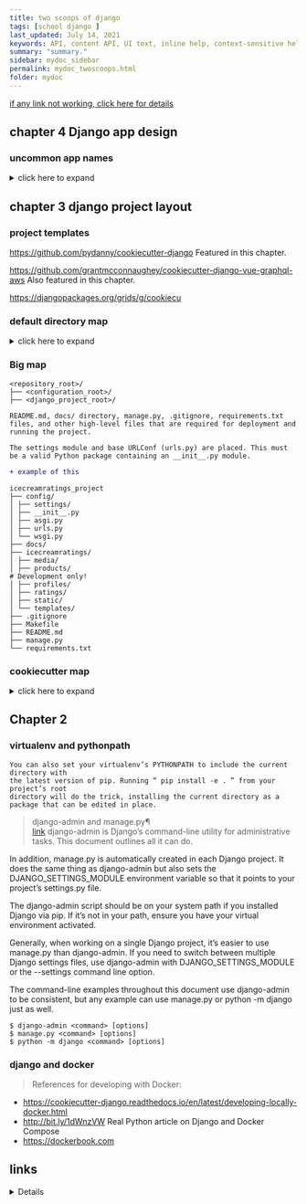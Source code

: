 ```yaml
---
title: two scoops of django
tags: [school django ]
last_updated: July 14, 2021
keywords: API, content API, UI text, inline help, context-sensitive help, popovers, tooltips
summary: "summary."
sidebar: mydoc_sidebar
permalink: mydoc_twoscoops.html
folder: mydoc
---
```


[if any link not working, click here for details](#links)

## chapter 4 Django app design

### uncommon app names

<details> 
  <summary> click here to expand </summary>

```
scoops/
├── api/
├── behaviors.py
├── constants.py
├── context_processors.py
├── decorators.py
├── db/
├── exceptions.py
├── fields.py
├── factories.py
├── helpers.py
├── managers.py
├── middleware.py
├── schema.py
├── signals.py
├── utils.py
├── viewmixins.py
```

</details>


## chapter 3 django project layout

### project templates

https://github.com/pydanny/cookiecutter-django
Featured in this chapter.

https://github.com/grantmcconnaughey/cookiecutter-django-vue-graphql-aws
Also featured in this chapter.

https://djangopackages.org/grids/g/cookiecu

### default directory map

<details>
  <summary> click here to expand </summary>

```text
mysite/
├── manage.py
├── my_app
│ ├── __init__.py
│ ├── admin.py
│ ├── apps.py
│ ├── migrations
│ │
│ ├── models.py
│ ├── tests.py
│ └── views.py
└── __init__.py
└── mysite
├── __init__.py
├── asgi.py
├── settings.py
├── urls.py
└── wsgi.py
```

</details>

### Big map

```
<repository_root>/
├── <configuration_root>/
├── <django_project_root>/
```

`README.md, docs/ directory, manage.py, .gitignore, requirements.txt files, and other high-level files that are required for deployment and running the project.`

`The settings module and base URLConf (urls.py) are placed. This must be a valid Python package containing an __init__.py module. `

```diff
+ example of this
```

```
icecreamratings_project
├── config/
│ ├── settings/
│ ├── __init__.py
│ ├── asgi.py
│ ├── urls.py
│ └── wsgi.py
├── docs/
├── icecreamratings/
│ ├── media/
│ ├── products/
# Development only!
│ ├── profiles/
│ ├── ratings/
│ ├── static/
│ └── templates/
├── .gitignore
├── Makefile
├── README.md
├── manage.py
└── requirements.txt
```

### cookiecutter map

<details>
  <summary> click here to expand</summary>
  

```
.
├── bin
│   └── post_compile
├── compose
│   ├── local
│   │   ├── django
│   │   │   ├── Dockerfile
│   │   │   └── start
│   │   └── docs
│   │       ├── Dockerfile
│   │       └── start
│   └── production
│       ├── django
│       │   ├── Dockerfile
│       │   ├── entrypoint
│       │   └── start
│       ├── postgres
│       │   ├── Dockerfile
│       │   └── maintenance
│       │       ├── backup
│       │       ├── backups
│       │       ├── restore
│       │       └── _sourced
│       │           ├── constants.sh
│       │           ├── countdown.sh
│       │           ├── messages.sh
│       │           └── yes_no.sh
│       └── traefik
│           ├── Dockerfile
│           └── traefik.yml
├── config
│   ├── __init__.py
│   ├── settings
│   │   ├── base.py
│   │   ├── __init__.py
│   │   ├── local.py
│   │   ├── production.py
│   │   └── test.py
│   ├── urls.py
│   └── wsgi.py
├── CONTRIBUTORS.txt
├── cookiecutter
│   ├── conftest.py
│   ├── contrib
│   │   ├── __init__.py
│   │   └── sites
│   │       ├── __init__.py
│   │       └── migrations
│   │           ├── 0001_initial.py
│   │           ├── 0002_alter_domain_unique.py
│   │           ├── 0003_set_site_domain_and_name.py
│   │           ├── 0004_alter_options_ordering_domain.py
│   │           └── __init__.py
│   ├── __init__.py
│   ├── static
│   │   ├── css
│   │   │   └── project.css
│   │   ├── fonts
│   │   ├── images
│   │   │   └── favicons
│   │   │       └── favicon.ico
│   │   ├── js
│   │   │   └── project.js
│   │   └── sass
│   │       ├── custom_bootstrap_vars.scss
│   │       └── project.scss
│   ├── templates
│   │   ├── 403.html
│   │   ├── 404.html
│   │   ├── 500.html
│   │   ├── account
│   │   │   ├── account_inactive.html
│   │   │   ├── base.html
│   │   │   ├── email_confirm.html
│   │   │   ├── email.html
│   │   │   ├── login.html
│   │   │   ├── logout.html
│   │   │   ├── password_change.html
│   │   │   ├── password_reset_done.html
│   │   │   ├── password_reset_from_key_done.html
│   │   │   ├── password_reset_from_key.html
│   │   │   ├── password_reset.html
│   │   │   ├── password_set.html
│   │   │   ├── signup_closed.html
│   │   │   ├── signup.html
│   │   │   ├── verification_sent.html
│   │   │   └── verified_email_required.html
│   │   ├── base.html
│   │   ├── pages
│   │   │   ├── about.html
│   │   │   └── home.html
│   │   └── users
│   │       ├── user_detail.html
│   │       └── user_form.html
│   ├── users
│   │   ├── adapters.py
│   │   ├── admin.py
│   │   ├── apps.py
│   │   ├── forms.py
│   │   ├── __init__.py
│   │   ├── migrations
│   │   │   ├── 0001_initial.py
│   │   │   └── __init__.py
│   │   ├── models.py
│   │   ├── tests
│   │   │   ├── factories.py
│   │   │   ├── __init__.py
│   │   │   ├── test_admin.py
│   │   │   ├── test_forms.py
│   │   │   ├── test_models.py
│   │   │   ├── test_urls.py
│   │   │   └── test_views.py
│   │   ├── urls.py
│   │   └── views.py
│   └── utils
│       ├── context_processors.py
│       └── __init__.py
├── docs
│   ├── conf.py
│   ├── howto.rst
│   ├── index.rst
│   ├── __init__.py
│   ├── make.bat
│   ├── Makefile
│   ├── pycharm
│   │   ├── configuration.rst
│   │   └── images
│   │       ├── 1.png
│   │       ├── 2.png
│   │       ├── 3.png
│   │       ├── 4.png
│   │       ├── 7.png
│   │       ├── 8.png
│   │       ├── f1.png
│   │       ├── f2.png
│   │       ├── f3.png
│   │       ├── f4.png
│   │       ├── issue1.png
│   │       └── issue2.png
│   └── users.rst
├── LICENSE
├── locale
│   └── README.rst
├── local.yml
├── manage.py
├── merge_production_dotenvs_in_dotenv.py
├── Procfile
├── production.yml
├── pytest.ini
├── README.rst
├── requirements
│   ├── base.txt
│   ├── local.txt
│   └── production.txt
├── requirements.txt
├── runtime.txt
├── setup.cfg
└── tree.md

37 directories, 120 files
```

</details>

## Chapter 2

### virtualenv and pythonpath

```
You can also set your virtualenv’s PYTHONPATH to include the current directory with
the latest version of pip. Running “ pip install -e . ” from your project’s root
directory will do the trick, installing the current directory as a package that can be edited in place.

```
  
> django-admin and manage.py¶  
> [link](https://docs.djangoproject.com/en/3.2/ref/django-admin/)
django-admin is Django’s command-line utility for administrative tasks. This document outlines all it can do.

In addition, manage.py is automatically created in each Django project. It does the same thing as django-admin but also sets the DJANGO_SETTINGS_MODULE environment variable so that it points to your project’s settings.py file.

The django-admin script should be on your system path if you installed Django via pip. If it’s not in your path, ensure you have your virtual environment activated.

Generally, when working on a single Django project, it’s easier to use manage.py than django-admin. If you need to switch between multiple Django settings files, use django-admin with DJANGO_SETTINGS_MODULE or the --settings command line option.

The command-line examples throughout this document use django-admin to be consistent, but any example can use manage.py or python -m django just as well.

```
$ django-admin <command> [options]
$ manage.py <command> [options]
$ python -m django <command> [options]
```


### django and docker 

>References for developing with Docker:

- https://cookiecutter-django.readthedocs.io/en/latest/developing-locally-docker.html
- http://bit.ly/1dWnzVW Real Python article on Django and Docker Compose
- https://dockerbook.com


## links

<details
  <summary> link not working?, click below  </summary>
  
 
  <ol><li><a href="https://docs.djangoproject.com/en/3.2/topics/http/middleware/#process-template-response">/2nujh0e</a></li><li><a href="https://docs.djangoproject.com/en/3.2/topics/http/middleware/#process-template-response">/3f2pjuk</a></li><li><a href="https://docs.djangoproject.com/en/3.2/topics/testing/tools/#assertions">/3ql9vki</a></li><li><a href="https://docs.djangoproject.com/en/3.2/topics/testing/tools/#assertions">/35fskkd</a></li><li><a href="https://docs.djangoproject.com/en/3.2/ref/utils/#django.utils.html.format_html">/3pb3wov</a></li><li><a href="https://docs.djangoproject.com/en/3.2/ref/utils/#django.utils.html.format_html">/2yfqhbz</a></li><li><a href="https://docs.djangoproject.com/en/3.2/ref/settings/#session-serializer">/2lojuac</a></li><li><a href="https://docs.djangoproject.com/en/3.2/ref/settings/#session-serializer">/2kieriu</a></li><li><a href="https://docs.djangoproject.com/en/3.2/ref/settings/#debug">/39vtww7</a></li><li><a href="https://docs.djangoproject.com/en/3.2/topics/db/models/#proxy-models">/2ke7reo</a></li><li><a href="https://docs.djangoproject.com/en/3.2/topics/db/models/#proxy-models">/django-db-models-foreignkey</a></li><li><a href="https://docs.djangoproject.com/en/3.2/ref/models/fields/#enumeration-types">/3idkv3n</a></li><li><a href="https://docs.djangoproject.com/en/3.2/ref/models/fields/#enumeration-types">/django-3-choice-classes</a></li><li><a href="https://raw.githubusercontent.com/feldroy/django-crash-starter/master/installers/ubuntu/install_postgresql_13_ubuntu.sh">/3ctu5tq</a></li><li><a href="https://raw.githubusercontent.com/feldroy/django-crash-starter/master/installers/ubuntu/install_postgresql_13_ubuntu.sh">/pg13-ubuntu-installer</a></li><li><a href="https://www.feldroy.com/products/two-scoops-of-django-3-x">/3cx0ort</a></li><li><a href="https://www.feldroy.com/products/two-scoops-of-django-3-x">/2eqtagk</a></li><li><a href="https://docs.djangoproject.com/en/3.1/ref/models/fields/#enumeration-types">/3huub2k</a></li><li><a href="https://docs.djangoproject.com/en/3.0/ref/models/fields/#enumeration-types">/3mimvup</a></li><li><a href="https://br.feldroy.com/collections/all">/35vflm0</a></li><li><a href="https://br.feldroy.com/collections/all">/br-products</a></li><li><a href="https://www.feldroy.com/pages/courses#dcc">/2rqx59a</a></li><li><a href="https://www.feldroy.com/pages/courses#dcc">/dcc-live</a></li><li><a href="https://github.com/feldroy/django-crash-starter/blob/master/{{cookiecutter.project_slug}}/env.sample.windows">/3k2c6kh</a></li><li><a href="https://github.com/feldroy/django-crash-starter/blob/master/{{cookiecutter.project_slug}}/env.sample.windows">/env_sample_windows</a></li><li><a href="https://github.com/feldroy/django-crash-starter/blob/master/{{cookiecutter.project_slug}}/env.sample.mac_or_linux">/3m3mwhy</a></li><li><a href="https://github.com/feldroy/django-crash-starter/blob/master/{{cookiecutter.project_slug}}/env.sample.mac_or_linux">/env-sample-mac-or-linux</a></li><li><a href="https://daniel.feldroy.com/tools-we-used-to-write-2scoops.html">/2eb1bea</a></li><li><a href="https://daniel.feldroy.com/tools-we-used-to-write-2scoops.html">/tools2scoops</a></li><li><a href="https://www.amazon.com/Illustrated-Guide-Python-Walkthrough-Illustrations/dp/1977921752">/2ebp3hh</a></li><li><a href="https://www.amazon.com/Illustrated-Guide-Python-Walkthrough-Illustrations/dp/1977921752">/3jq5lud</a></li><li><a href="https://www.feldroy.com/collections/two-scoops-press/products/django-crash-course?variant=32232086175831">/2q81b7l</a></li><li><a href="https://www.feldroy.com/products/practical-python-projects">/34ehdk1</a></li><li><a href="https://www.feldroy.com/pages/authorized-vendors-and-distributors">/2cnupmh</a></li><li><a href="https://www.feldroy.com/pages/authorized-vendors-and-distributors">/authorized-vendors</a></li><li><a href="http://feldroy.com/products/django-crash-course">/30pfilx</a></li><li><a href="http://feldroy.com/products/django-crash-course">/2pls3w2</a></li><li><a href="https://events.eventzilla.net/e/django-best-practices-the-two-scoops-way-2138797976">/3hdoxzn</a></li><li><a href="https://events.eventzilla.net/e/django-best-practices-the-two-scoops-way-2138797976">/tsd3x-live-class</a></li><li><a href="https://simpleisbetterthancomplex.com/tutorial/2018/01/18/how-to-implement-multiple-user-types-with-django.html">/2vsi3my</a></li><li><a href="https://youtu.be/f0hdXr2MOEA">/2bcqux0</a></li><li><a href="https://youtu.be/f0hdXr2MOEA">/multiple-user-types</a></li><li><a href="https://docs.djangoproject.com/en/3.1/topics/db/models/#proxy-models">/2bkxqkd</a></li><li><a href="https://docs.djangoproject.com/en/3.0/topics/db/models/#proxy-models">/2zlhuqh</a></li><li><a href="https://docs.google.com/presentation/d/17D0XFYJv5S-ews4bSCmshAWFkKZPgMoIAjqI-MGKhzA/edit?usp=sharing">/31nmwfw</a></li><li><a href="https://www.feldroy.com/products/two-scoops-of-django-3-x?utm_source=dev.to&amp;utm_medium=listing&amp;utm_campaign=dev.to %231&amp;utm_content=tsd">/2bdage4</a></li><li><a href="https://docs.python.org/dev/library/functools.html?highlight=#functools.cached_property">/3feeso3</a></li><li><a href="https://www.django-rest-framework.org/api-guide/schemas/#generating-an-openapi-schema">/3hmdgob</a></li><li><a href="https://www.django-rest-framework.org/api-guide/throttling/#setting-the-throttling-policy">/2x7avrz</a></li><li><a href="https://www.amazon.com/Django-Web-Development-Cookbook-development/dp/1838987428?tag=mlinar-20">/3dyaxfq</a></li><li><a href="https://www.amazon.com/Django-Web-Development-Cookbook-development/dp/1838987428">/2xdoknp</a></li><li><a href="https://github.com/Miserlou/Zappa#asynchronous-task-execution">/2znngjc</a></li><li><a href="https://docs.djangoproject.com/en/3.0/ref/contrib/messages/#django.contrib.messages.views.SuccessMessageMixin">/3galth9</a></li><li><a href="https://www.amazon.com/Secrets-JavaScript-Ninja-John-Resig/dp/1617292850/?tag=mlinar-20">/2aknxyp</a></li><li><a href="https://www.feldroy.com/collections/two-scoops-press/products/two-scoops-of-django-3-x">/3bqrm6d</a></li><li><a href="https://www.feldroy.com/collections/two-scoops-press/products/two-scoops-of-django-3-x">/tsd3x-on-store</a></li><li><a href="https://django-braces.readthedocs.io/en/latest/form.html#userkwargmodelformmixin">/3fz3bkn</a></li><li><a href="http://django-braces.readthedocs.io/en/latest/form.html/#userkwargmodelformmixin">/3bouohm</a></li><li><a href="https://www.python.org/community/awards/frank-willison/#carol-willing-2019">/3drfeik</a></li><li><a href="https://docs.djangoproject.com/en/3.0/topics/auth/passwords/#argon2">/2wgm0tr</a></li><li><a href="https://docs.djangoproject.com/en/3.0/topics/auth/passwords/#using-argon2-with-django">/3bcmhk0</a></li><li><a href="https://docs.djangoproject.com/en/3.0/topics/i18n/translation/#formatting-strings-format-lazy">/3cdvq1t</a></li><li><a href="https://docs.djangoproject.com/en/3.0/ref/templates/builtins/#json-script">/3f77ahj</a></li><li><a href="https://www.mkdocs.org/#getting-started">/2yng5rs</a></li><li><a href="https://docs.djangoproject.com/en/3.0/topics/db/queries/#querysets-are-lazy">/2yewrxj</a></li><li><a href="https://docs.djangoproject.com/en/3.0/ref/settings/#csrf-cookie-age">/3ev1duf</a></li><li><a href="https://docs.djangoproject.com/en/3.0/ref/settings/#csrf-failure-view">/35c3ney</a></li><li><a href="https://docs.djangoproject.com/en/3.0/topics/i18n/translation/#localized-names-of-languages">/2vj1y5e</a></li><li><a href="https://docs.djangoproject.com/en/3.0/ref/settings/#email-use-tls">/3f0ezpp</a></li><li><a href="https://docs.djangoproject.com/en/3.0/ref/settings/#csrf-cookie-domain">/2yriqog</a></li><li><a href="http://gargoyle.readthedocs.io/en/latest/usage/index.html#testing-switches">/3boffhx</a></li><li><a href="http://waffle.readthedocs.io/en/latest/testing/automated.html#testing-automated">/35gs7t2</a></li><li><a href="https://docs.djangoproject.com/en/3.0/topics/i18n/translation/#standard-translation">/3bpcmer</a></li><li><a href="https://docs.djangoproject.com/en/3.0/topics/i18n/translation/#lazy-translation">/2yripkc</a></li><li><a href="https://martinfowler.com/articles/continuousIntegration.html#PracticesOfContinuousIntegration">/2vmftk0</a></li><li><a href="http://www.django-rest-framework.org/api-guide/serializers/#serializing-objects">/2ywrybm</a></li><li><a href="https://docs.djangoproject.com/en/3.0/ref/utils/#django.utils.functional.cached_property">/2vjlcyl</a></li><li><a href="https://en.wikipedia.org/wiki/HIPAA#Security_Rule">/3alltoi</a></li><li><a href="https://docs.djangoproject.com/en/3.0/ref/models/fields/#filefield">/2vjvgcn</a></li><li><a href="https://groups.google.com/forum/#!forum/django-announce">/2wcnz1y</a></li><li><a href="https://pypi.org/project/defusedxml#python-xml-libraries">/2kkwumq</a></li><li><a href="https://docs.djangoproject.com/en/3.0/topics/security/#sql-injection-protection">/35gzpfn</a></li><li><a href="https://docs.djangoproject.com/en/3.0/ref/utils/#django.utils.html.format_html">/2yfqhbz</a></li><li><a href="https://docs.djangoproject.com/en/3.0/topics/http/sessions/#using-cookie-based-sessions">/2yv4qtn</a></li><li><a href="https://docs.djangoproject.com/en/3.0/ref/templates/builtins/#escape">/2xea7xq</a></li><li><a href="https://docs.djangoproject.com/en/3.0/ref/settings/#session-serializer">/2kieriu</a></li><li><a href="https://docs.djangoproject.com/en/3.0/ref/request-response/#django.http.HttpRequest.get_host">/3f0evgb</a></li><li><a href="https://docs.djangoproject.com/en/3.0/topics/http/sessions/#session-serialization">/2khtpwt</a></li><li><a href="https://docs.djangoproject.com/en/3.0/ref/templates/builtins/#spaceless">/2skug66</a></li><li><a href="https://docs.djangoproject.com/en/3.0/ref/settings/#allowed-hosts">/2kuwk0b</a></li><li><a href="https://docs.djangoproject.com/en/3.0/topics/testing/tools/#django.test.TransactionTestCase.assertNumQueries">/3bmrhej</a></li><li><a href="https://docs.djangoproject.com/en/3.0/ref/settings/#debug">/3f0ev99</a></li><li><a href="https://docs.djangoproject.com/en/3.0/topics/security/#ssl-https">/2shvquh</a></li><li><a href="https://docs.python.org/3/library/unittest.html#assert-methods">/35f7ztm</a></li><li><a href="https://docs.djangoproject.com/en/3.0/topics/testing/tools/#assertions">/35fskkd</a></li><li><a href="http://faker.readthedocs.io/en/master/#how-to-use-with-factory-boy">/2yh01pg</a></li><li><a href="https://docs.python.org/2/library/unittest.html#unittest.TestCase.assertRaises">/3f2ip67</a></li><li><a href="https://docs.pytest.org/en/latest/assert.html#assertions-about-expected-exceptions">/3byfhn2</a></li><li><a href="https://docs.djangoproject.com/en/3.0/topics/auth/customizing/#a-full-example">/2yc94ht</a></li><li><a href="https://pypi.org/">/3etodys</a></li><li><a href="https://pip.pypa.io/en/stable/reference/pip_install/#requirement-specifiers">/2kkwwnw</a></li><li><a href="http://www.django-rest-framework.org/topics/api-clients/#command-line-client">/2wco5xo</a></li><li><a href="http://www.django-rest-framework.org/topics/api-clients/#python-client-library">/2zaevfh</a></li><li><a href="http://www.django-rest-framework.org/topics/documenting-your-api/#third-party-packages">/2sezssc</a></li><li><a href="http://www.django-rest-framework.org/topics/api-clients/#javascript-client-library">/2ye9ofv</a></li><li><a href="http://jinja.pocoo.org/docs/dev/api/#jinja2.Environment">/2yc94ar</a></li><li><a href="http://jinja.pocoo.org/docs/dev/extensions/#module-jinja2.ext">/2vjw4fk</a></li><li><a href="https://docs.djangoproject.com/en/3.0/ref/forms/renderers/#overriding-built-in-widget-templates">/3f2iuxt</a></li><li><a href="https://docs.djangoproject.com/en/3.0/ref/templates/api/#django.template.loaders.cached.Loader">/3f0u4yc</a></li><li><a href="https://docs.djangoproject.com/en/3.0/topics/templates/#django.template.backends.jinja2.Jinja2">/35d3d6j</a></li><li><a href="https://docs.djangoproject.com/en/3.0/ref/forms/api/#django.forms.Form.non_field_errors">/2yjxmwl</a></li><li><a href="https://docs.djangoproject.com/en/3.0/ref/forms/renderers/#templatessetting">/2yc93dp</a></li><li><a href="https://docs.djangoproject.com/en/3.0/ref/csrf/#ajax">/2xgjoi8</a></li><li><a href="https://docs.djangoproject.com/en/3.0/ref/forms/validation/#raising-validationerror">/2zd4heb</a></li><li><a href="https://django-braces.readthedocs.io/en/latest/form.html#userformkwargsmixin">/3bm9poj</a></li><li><a href="https://django-braces.readthedocs.io/en/latest/form.html#userkwargmodelformmixin/">/2w5lntl</a></li><li><a href="https://docs.djangoproject.com/en/3.0/ref/forms/api/#django.forms.Form.errors.as_data">/2kewsg2</a></li><li><a href="https://docs.djangoproject.com/en/3.0/ref/forms/api/#django.forms.Form.errors.as_json">/2yc936n</a></li><li><a href="https://docs.djangoproject.com/en/3.0/topics/class-based-views/intro/#using-class-based-views">/2w9f6wv</a></li><li><a href="https://docs.djangoproject.com/en/3.0/topics/http/middleware/#process-template-response">/3f2pjuk</a></li><li><a href="https://docs.djangoproject.com/en/3.0/misc/design-philosophies/#url-design">/3bl4gwy</a></li><li><a href="https://docs.djangoproject.com/en/3.0/topics/class-based-views/intro/#decorating-class-based-views">/2wcnxxu</a></li><li><a href="https://docs.djangoproject.com/en/3.0/ref/models/fields/#django.db.models.Field.choices">/3ez6lra</a></li><li><a href="https://docs.djangoproject.com/en/3.0/ref/models/options/">/2simepd</a></li><li><a href="https://github.com/HackSoftware/Django-Styleguide#services">/2kgjkey</a></li><li><a href="https://www.python.org/dev/peps/pep-0008/#a-foolish-consistency-is-the-hobgoblin-of-little-minds">/2y01snh</a></li><li><a href="https://github.com/Miserlou/Zappa#setting-environment-variables">/2klzrhi</a></li><li><a href="http://www.python.org/dev/peps/pep-0008/#maximum-line-length">/2ygg6xs</a></li><li><a href="https://djangopackages.org/">/2si4yts</a></li><li><a href="https://docs.djangoproject.com/en/3.0/topics/security/#additional-security-topics">/3amyjhq</a></li><li><a href="http://www.jsfuck.com/">/2kfi4bb</a></li><li><a href="http://www.jsfuck.com/">/unusual-javascript</a></li><li><a href="https://www.feldroy.com/collections/everything">/2zszq4j</a></li><li><a href="https://www.feldroy.com/collections/everything">/products</a></li><li><a href="https://raw.githubusercontent.com/feldroy/django-crash-starter/master/installers/windows/install_chocolatey_windows10.bat">/3bdjah4</a></li><li><a href="https://raw.githubusercontent.com/feldroy/django-crash-starter/master/installers/windows/install_chocolatey_windows10.bat">/chocolatey-cmd-installer</a></li><li><a href="https://chocolatey.org/courses/installation/installing?method=installing-chocolatey?quiz=true#cmd">/3bzalba</a></li><li><a href="https://chocolatey.org/courses/installation/installing?method=installing-chocolatey?quiz=true#cmd">/choco-tutorial</a></li><li><a href="https://docs.djangoproject.com/en/3.0/topics/db/transactions/#transactions-in-mysql">/2wortfr</a></li><li><a href="https://docs.djangoproject.com/en/3.0/topics/db/transactions/#transactions-in-mysql">/transactions-in-mysql</a></li><li><a href="https://docs.djangoproject.com/en/3.0/ref/models/options/#indexes">/3aezlsz</a></li><li><a href="https://docs.djangoproject.com/en/3.0/ref/models/options/#indexes">/model-indexes</a></li><li><a href="https://docs.djangoproject.com/en/3.0/ref/models/fields/#choices">/2xviakl</a></li><li><a href="https://docs.djangoproject.com/en/3.0/ref/models/fields/#choices">/field-choices</a></li><li><a href="https://docs.djangoproject.com/en/3.0/topics/migrations/#historical-models">/2xlf5eu</a></li><li><a href="https://docs.djangoproject.com/en/3.0/topics/migrations/#historical-models">/historical-models</a></li><li><a href="https://docs.djangoproject.com/en/3.0/topics/migrations/#model-managers">/3covkcf</a></li><li><a href="https://docs.djangoproject.com/en/3.0/topics/migrations/#model-managers">/model-managers</a></li><li><a href="https://docs.djangoproject.com/en/3.0/ref/migration-operations/#runsql">/2xqonqw</a></li><li><a href="https://docs.djangoproject.com/en/3.0/ref/migration-operations/#runsql">/runsql</a></li><li><a href="https://docs.djangoproject.com/en/3.0/ref/migration-operations/#runpython">/2vfzddm</a></li><li><a href="https://docs.djangoproject.com/en/3.0/ref/migration-operations/#runpython">/runpython</a></li><li><a href="https://docs.djangoproject.com/en/3.0/topics/db/models/#model-inheritance">/3csjp7u</a></li><li><a href="https://docs.djangoproject.com/en/3.0/topics/db/models/#model-inheritance">/model-inheritance</a></li><li><a href="https://raw.githubusercontent.com/feldroy/django-crash-starter/master/installers/ubuntu/install_vscode_ubuntu.sh">/3ahwuxk</a></li><li><a href="https://raw.githubusercontent.com/feldroy/django-crash-starter/master/installers/ubuntu/install_vscode_ubuntu.sh">/vscode-ubuntu-installer</a></li><li><a href="https://raw.githubusercontent.com/feldroy/django-crash-starter/master/installers/ubuntu/install_postgresql_12_ubuntu.sh">/3ecoixk</a></li><li><a href="https://raw.githubusercontent.com/feldroy/django-crash-starter/master/installers/ubuntu/install_postgresql_12_ubuntu.sh">/pg12-ubuntu-installer</a></li><li><a href="https://raw.githubusercontent.com/roygreenfeld/django-crash-starter/master/installers/ubuntu/install_postgresql_12_ubuntu.sh">/2wqnao9</a></li><li><a href="https://bitbucket.org/pypa/wheel/issues/146/wheel-building-fails-on-cpython-350b3">/1zuu7b0</a></li><li><a href="https://bitbucket.org/pypa/wheel/issues/146/wheel-building-fails-on-cpython-350b3">/wheel-building-fails-cpython-35</a></li><li><a href="https://github.com/audreyr/cookiecutter">/1lkee9m</a></li><li><a href="https://docs.google.com/forms/d/1B7O7XZUxb_my6Z2Uc8BWP-EnYmRu8pPabRPpWqODm9g/viewform">/1itwrwp</a></li><li><a href="https://docs.google.com/forms/d/1B7O7XZUxb_my6Z2Uc8BWP-EnYmRu8pPabRPpWqODm9g/viewform">/iedjangogirls-app</a></li><li><a href="http://stackoverflow.com/questions/16773362/why-is-the-running-of-pyc-files-not-faster-compared-to-py-files">/1jumguf</a></li><li><a href="https://github.com/search?l=Python&amp;o=desc&amp;p=3&amp;q=polls&amp;s=updated&amp;type=Repositories&amp;utf8=✓">/1yrevti</a></li><li><a href="https://github.com/search?l=Python&amp;o=desc&amp;p=3&amp;q=polls&amp;s=updated&amp;type=Repositories&amp;utf8=✓">/djpolls</a></li><li><a href="http://www.eventbrite.com/e/pydsla-blaze-connecting-analysts-to-big-computation-tickets-15546976425?utm_source=eb_email&amp;utm_medium=email&amp;utm_campaign=event_reminder&amp;utm_term=eventname&amp;ref=eemaileventremind">/1fploom</a></li><li><a href="http://techweek.com/schedule/losangeles/#schedule/PyCon Startup Row/d55fac4f9979f5f8040d1569661c905d">/1vpaqqf</a></li><li><a href="http://techweek.com/schedule/losangeles/#schedule/PyCon Startup Row/d55fac4f9979f5f8040d1569661c905d">/pyconstartuprowla</a></li><li><a href="http://www.reddit.com/r/MensRights/comments/1bav2o/why_is_the_exclusionary_pyladies_group_allowed_to/">/1sejwyf</a></li><li><a href="http://wiki.python.org/moin/CheeseShopTutorial#Submitting_Packages_to_the_Package_Index">/xsw6rb</a></li><li><a href="http://wiki.python.org/moin/CheeseShopTutorial#Submitting_Packages_to_the_Package_Index">/submit-to-pypi</a></li><li><a href="http://audreymroy.com/art/art-installations.html">/yyme8e</a></li><li><a href="http://audreymroy.com/2012/05/03/sfv-developers-recap.html">/k8y8rf</a></li><li><a href="http://www.spire.io/posts/our-architecture.html">/juute9</a></li><li><a href="http://www.meetup.com/LA-Hackathons/events/62796642/">/iecehh</a></li><li><a href="http://www.meetup.com/sfv-developers/events/62438672/">/iqabop</a></li><li><a href="http://thegloss.com/career/brunch-ladies-working-880/">/j2pjfx</a></li><li><a href="http://www.flickr.com/photos/oranginafrance/5702994513/in/photostream">/i2kwal</a></li><li><a href="http://opendjango.com/">/hxu1k2</a></li><li><a href="https://github.com/elmcitylabs/ECL-Facebook">/hode7c</a></li><li><a href="http://labs.twistedmatrix.com/2012/03/google-summer-of-code-and-outreach.html?utm_source=feedburner&amp;utm_medium=feed&amp;utm_campaign=Feed:+TwistedMatrixLaboratories+(Twisted+Matrix+Laboratories)">/hcufoh</a></li><li><a href="https://pycon.disqus.com/threads/rOFK6">/xeqode</a></li><li><a href="http://pydanny.github.com/you-should-heroku.html">/xtrvxe</a></li><li><a href="http://consumernotebook.com/target-home-conservatory-patio-2-person-glider/4f49662cbebb78000e000000/">/zoazce</a></li><li><a href="http://news.ycombinator.com/item?id=3621778">/z6ftxc</a></li><li><a href="http://news.ycombinator.com/item?id=3616508">/zkho0m</a></li><li><a href="http://pycon.blogspot.com/2012/02/startup-row-winners-for-pycon-2012.html?utm_source=feedburner&amp;utm_medium=twitter&amp;utm_campaign=Feed:+ThePyconBlog+(The+PyCon+blog)">/azglcl</a></li><li><a href="http://ballmerpeakathon.com/">/zuxjuv</a></li><li><a href="http://consumernotebook.com/blog/2011/dec/my-role-at-consumer-notebook/">/ujtz8g</a></li><li><a href="http://pydanny.blogspot.com/2011/12/announcing-consumer-notebook.html">/vr1pln</a></li><li><a href="http://www.women2.org/apply-to-pitch-in-san-francisco-2012-with-women-2-0/">/ufqekg</a></li><li><a href="http://37signals.com/svn/posts/2486-bootstrapped-profitable-proud-github">/syamtq</a></li><li><a href="https://github.com/audreyr/auditionrocket_mockups/">/tckkxj</a></li><li><a href="http://djangolookslikefun.wordpress.com/">/oe2nyx</a></li><li><a href="http://nc-django-sprint-2011-11.eventbrite.com/">/n1wxh6</a></li><li><a href="http://www.caktusgroup.com/blog/2011/10/10/caktus-hosts-3rd-django-sprint-north-carolina/">/qlzwii</a></li><li><a href="https://code.djangoproject.com/wiki/Sprint201111#Online">/qjc6tu</a></li><li><a href="http://pyladies-nov-workshop-usc.eventbrite.com/">/nzougo</a></li><li><a href="http://pyladies-idealab-october.eventbrite.com/">/okirfz</a></li><li><a href="http://audreyr.posterous.com/75336715">/qqtvq6</a></li><li><a href="http://www.slideshare.net/audreyr/amazing-thingspycodeconfaudreyroy">/qdukhr</a></li><li><a href="https://github.com/audreyr/pydanny-event-notes">/q4mbed</a></li><li><a href="http://morepypy.blogspot.com/2011/07/realtime-image-processing-in-python.html">/ndobqc</a></li><li><a href="http://twitter.com/#!/pydanny/status/121955726343159808">/q5hpyr</a></li><li><a href="http://dl.dropbox.com/u/768016/djangocon-2011/thunderdome/django-package-thunderdome-detailed-judging-report.pdf">/pjqjw5</a></li><li><a href="http://www.slideshare.net/audreyr/django-package-thunderdome-by-audrey-roy-daniel-greenfeld">/nebxbm</a></li><li><a href="http://lwn.net/Articles/430118/">/ouvurh</a></li><li><a href="http://pyladies.com/blog/pyladies-meetup-at-djangocon">/mza1be</a></li><li><a href="http://www.slideshare.net/pydanny/python-worst-practices/">/odgn0p</a></li><li><a href="http://www.slideshare.net/audreyr/kiwi-pycon-2011-audrey-roy-keynote-speech">/o9gteg</a></li><li><a href="http://www.flickr.com/photos/pyladies">/omjbxi</a></li><li><a href="https://github.com/matplotlib/matplotlib">/qcwcw0</a></li><li><a href="http://audreyr.posterous.com/thank-you-pycon-au">/qs61bm</a></li><li><a href="http://www.slideshare.net/audreyr/pycon-australia-2011-keynote-audrey-roy">/omzla2</a></li><li><a href="http://stackoverflow.com/questions/5150980/invalid-command-wsgireloadmechanism-in-my-apache-sites-config-file">/gpzfai</a></li><li><a href="http://stackoverflow.com/questions/3570710/select-items-runs-fine-in-chrome-et-al-but-not-on-android-g-1-browser">/bnfcis</a></li><li><a href="http://twitter.com/fuzzy_rainbow">/a2xgvf</a></li><li><a href="http://www.facebook.com/fuzzyrainbow">/dowdyq</a></li><li><a href="http://www.fuzzyrainbow.com/caterpillars/">/9hok38</a></li><li><a href="http://www.flickr.com/photos/dnsf/3299646682/in/set-72157614198047732/">/br98hj</a></li><li><a href="http://cebacosoftware.com/2010/08/great-design-and-ui-doesnt-happen-overnight-everlater-coms-front-end-process/">/cavzlx</a></li><li><a href="http://www.ipadportraits.com">/dsyxpa</a></li><li><a href="http://dl.dropbox.com/u/768016/danny_bday.png">/cw8hqf</a></li><li><a href="http://www.forkinit.com/audreyr/recipes/">/9fiu6r</a></li><li><a href="http://dl.dropbox.com/u/768016/housewarming.png">/boo6mf</a></li><li><a href="http://audreyr.posterous.com/how-to-optimize-large-image-files-for-the-web">/blkatm</a></li><li><a href="http://www.sitasingstheblues.com/">/aedgx0</a></li><li><a href="http://www.surveymonkey.com/s.aspx?sm=EEsworCfpnVaZRJjxLdJhw_3d_3d">/17zwdy</a></li><li><a href="http://blog.twilio.com/2009/10/price-it-by-phone-wins-twilio-app-engine-contest.html">/vmjig</a></li><li><a href="http://price-it.appspot.com/">/1fb1oz</a></li><li><a href="http://sfrubyworkshops.com/">/7tqyi</a></li><li><a href="http://blogs.law.harvard.edu/genderandtech/ruby-on-rails-workshop-for-women/">/ydepl</a></li><li><a href="http://groups.google.com/group/google-appengine-downtime-notify/browse_thread/thread/e497ce0638d63351?hl=en">/k8rv7</a></li><li><a href="http://doodle.com/yg6y292cvdkfhska">/3ghray</a></li><li><a href="http://audreyr.posterous.com/what-google-app-engine-needs-to-improve-and-w">/18t0dy</a></li><li><a href="http://audreyr.posterous.com/an-ultimatum-for-myself-to-get-my-book-done">/dwppj</a></li><li><a href="http://www.biztechday.com/what-is-biztechday/">/19tnql</a></li><li><a href="http://audreyr.posterous.com/why-you-dont-see-me-at-geek-events-like-tc50">/17sik0</a></li><li><a href="http://www.fuzzyrainbow.com/">/4zud5m</a></li><li><a href="http://www.ustream.tv/channel/fbfund-rev-demo-day">/3uwsw</a></li><li><a href="http://audreyr.posterous.com/work-in-progress-cloud-editor-0">/1t6mty</a></li><li><a href="http://www.audreymroy.com/pinax/">/1518in</a></li><li><a href="http://audreyr.posterous.com/my-android-math-multiplier-game">/vifmk</a></li><li><a href="http://weblab2.mit.edu/docs/weblab/v6.1/manual/tutorial_main.htm">/12hexp</a></li><li><a href="http://www.itsjustpoison.com/blog/2008/09/18/veency-iphone-vnc-server-rocks/">/jt3pa</a></li><li><a href="https://www.feldroy.com/products/practical-python-projects">/ppp</a></li></ol>
  
 
  
  </details

